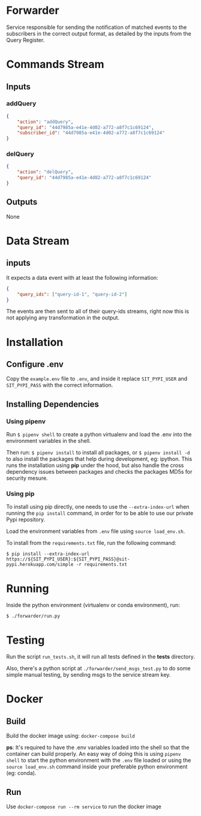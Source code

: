 # Forwarder
Service responsible for sending the notification of matched events to the subscribers in the correct output format, as detailed by the inputs from the Query Register.

# Commands Stream
## Inputs

### addQuery
```json
{
    "action": "addQuery",
    "query_id": "44d7985a-e41e-4d02-a772-a8f7c1c69124",
    "subscriber_id": "44d7985a-e41e-4d02-a772-a8f7c1c69124"
}
```

### delQuery
```json
{
    "action": "delQuery",
    "query_id": "44d7985a-e41e-4d02-a772-a8f7c1c69124"
}
```
## Outputs
None

# Data Stream
## inputs

It expects a data event with at least the following information:
```json
{
    "query_ids": ["query-id-1", "query-id-2"]
}
```

The events are then sent to all of their query-ids streams, right now this is not applying any transformation in the output.


# Installation

## Configure .env
Copy the `example.env` file to `.env`, and inside it replace `SIT_PYPI_USER` and `SIT_PYPI_PASS` with the correct information.

## Installing Dependencies

### Using pipenv
Run `$ pipenv shell` to create a python virtualenv and load the .env into the environment variables in the shell.

Then run: `$ pipenv install` to install all packages, or `$ pipenv install -d` to also install the packages that help during development, eg: ipython.
This runs the installation using **pip** under the hood, but also handle the cross dependency issues between packages and checks the packages MD5s for security mesure.


### Using pip
To install using pip directly, one needs to use the `--extra-index-url` when running the `pip install` command, in order for to be able to use our private Pypi repository.

Load the environment variables from `.env` file using `source load_env.sh`.

To install from the `requirements.txt` file, run the following command:
```
$ pip install --extra-index-url https://${SIT_PYPI_USER}:${SIT_PYPI_PASS}@sit-pypi.herokuapp.com/simple -r requirements.txt
```

# Running
Inside the python environment (virtualenv or conda environment), run:
```
$ ./forwarder/run.py
```

# Testing
Run the script `run_tests.sh`, it will run all tests defined in the **tests** directory.

Also, there's a python script at `./forwarder/send_msgs_test.py` to do some simple manual testing, by sending msgs to the service stream key.


# Docker
## Build
Build the docker image using: `docker-compose build`

**ps**: It's required to have the .env variables loaded into the shell so that the container can build properly. An easy way of doing this is using `pipenv shell` to start the python environment with the `.env` file loaded or using the `source load_env.sh` command inside your preferable python environment (eg: conda).

## Run
Use `docker-compose run --rm service` to run the docker image


